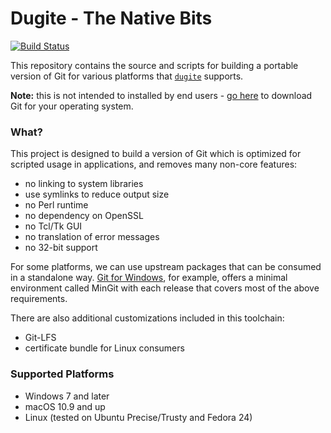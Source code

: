 # Dugite - The Native Bits

[![Build Status](https://api.travis-ci.com/desktop/dugite-native.svg?token=vdtkHSqgzNMgfyZkfVbP&branch=master)](https://travis-ci.com/desktop/dugite-native)

This repository contains the source and scripts for building a portable version
of Git for various platforms that [`dugite`](https://github.com/desktop/dugite)
supports.

**Note:** this is not intended to installed by end users - [go here](https://git-scm.com/)
to download Git for your operating system.

### What?

This project is designed to build a version of Git which is optimized for
scripted usage in applications, and removes many non-core features:

 - no linking to system libraries
 - use symlinks to reduce output size
 - no Perl runtime
 - no dependency on OpenSSL
 - no Tcl/Tk GUI
 - no translation of error messages
 - no 32-bit support

For some platforms, we can use upstream packages that can be consumed in a
standalone way. [Git for Windows](https://git-for-windows.github.io), for example,
offers a minimal environment called MinGit with each release that covers
most of the above requirements.

There are also additional customizations included in this toolchain:

 - Git-LFS
 - certificate bundle for Linux consumers

### Supported Platforms

 - Windows 7 and later
 - macOS 10.9 and up
 - Linux (tested on Ubuntu Precise/Trusty and Fedora 24)
